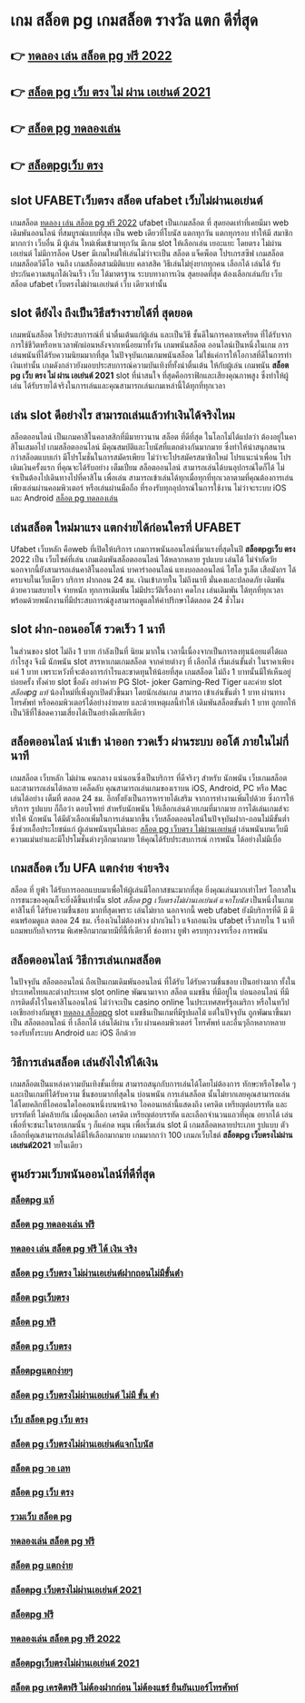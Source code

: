 # เกม สล็อต pg  เกมสล็อต รางวัล แตก ดีที่สุด

## 👉 [ทดลอง เล่น สล็อต pg ฟรี 2022](https://finasteride365.com/new-slot-pg/)
## 👉 [สล็อต pg เว็บ ตรง ไม่ ผ่าน เอเย่นต์ 2021](https://finasteride365.com/new-slot-pg/)
## 👉 [สล็อต pg ทดลองเล่น](https://finasteride365.com/new-slot-pg/)
## 👉 [สล็อตpgเว็บ ตรง](https://finasteride365.com/new-slot-pg/)

##  slot   UFABETเว็บตรง สล็อต  ufabet เว็บไม่ผ่านเอเย่นต์

 เกมสล็อต [ทดลอง เล่น สล็อต pg ฟรี 2022](https://finasteride365.com/new-slot-pg/) ufabet  เป็นเกมสล็อต ที่ สุดยอดเท่าที่เคยมีมา  web  เดิมพันออนไลน์  ที่สมบูรณ์แบบที่สุด เป็น web เดียวที่โบนัส แตกทุกวัน แตกทุกรอบ ทำให้มี สมาชิกมากกว่า เว็บอื่น มี ผู้เล่น ใหม่เพิ่มเข้ามาทุกวัน มีเกม slot ให้เลือกเล่น เยอะแยะ โดยตรง ไม่ผ่านเอเย่นต์  ไม่มีการล็อค User  มีเกมใหม่ให้เล่นไม่ว่าจะเป็น สล็อต   แจ็คพ็อต  โปรเกรสซีฟ เกมสล็อต  เกมสล็อตวีดีโอ จนถึง เกมสล็อตสามมิติแบบ คลาสสิค วิธีเล่นไม่ยุ่งยากทุกคน เลือกได้ เล่นได้ รับประกันความสนุกได้เงินเร็ว  เว็บ ได้มาตรฐาน ระบบทางการเงิน สุดยอดที่สุด ต้องเลือกเล่นกับ เว็บสล็อต  ufabet  เว็บตรงไม่ผ่านเอเย่นต์    เว็บ เดียวเท่านั้น


##  slot  ดียังไง ถึงเป็นวิธีสร้างรายได้ที่ สุดยอด

เกมพนันสล็อต ให้ประสบการณ์ที่ น่าตื่นเต้นแก่ผู้เล่น  และเป็นวิธี ชั้นดีในการคลายเครียด ที่ได้รับจาก การใช้ชีวิตหรือหาเวลาพักผ่อนหลังจากเหนื่อยมาทั้งวัน เกมพนันสล็อต ออนไลน์เป็นหนึ่งในเกม การเล่นพนันที่ได้รับความนิยมมากที่สุด ในปัจจุบันเกมเกมพนันสล็อต  ไม่ใช่แค่การให้โอกาสที่ดีในการทำเงินเท่านั้น เกมดังกล่าวยังมอบประสบการณ์ความบันเทิงที่ทั้งน่าตื่นเต้น ให้กับผู้เล่น เกมพนัน **สล็อต pg เว็บ ตรง ไม่ ผ่าน เอเย่นต์ 2021**  slot ที่น่าสนใจ ที่สุดคือกราฟิกและเสียงคุณภาพสูง ซึ่งทำให้ผู้เล่น ได้รับรายได้จริงในการเล่นและคุณสามารถเล่นเกมเหล่านี้ได้ทุกที่ทุกเวลา 


## เล่น slot ดีอย่างไร สามารถเล่นแล้วทำเงินได้จริงไหม

 สล็อตออนไลน์ เป็นเกมคาสิโนคลาสสิกที่มีมายาวนาน  สล็อต ที่ดีที่สุด ในโลกไม่ได้แปลว่า ต้องอยู่ในคาสิโนเสมอไป  เกมสล็อตออนไลน์ มีคุณสมบัติและโบนัสที่แตกต่างกันมากมาย ซึ่งทำให้น่าสนุกสนาน กว่าสล็อตแบบเก่า  มีโปรโมชั่นในการสมัครเพียบ ไม่ว่าจะโปรสมัครสมาชิกใหม่ โปรแนะนำเพื่อน โปรเติมเงินครั้งแรก ที่คุณจะได้รับอย่าง เต็มเปี่ยม สล็อตออนไลน์ สามารถเล่นได้บนอุปกรณ์ใดก็ได้ ไม่จำเป็นต้องไปเดินทางไปที่คาสิโน เพื่อเล่น สามารถเข้าเล่นได้ทุกเมื่อทุกที่ทุกเวลาตามที่คุณต้องการเล่น เพียงเล่นผ่านคอมพิวเตอร์ หรือเล่นผ่านมือถือ ที่รองรับทุกอุปกรณ์ในการใช้งาน ไม่ว่าจะระบบ iOS และ Android [สล็อต pg ทดลองเล่น](https://finasteride365.com/new-slot-pg/)

## เล่นสล็อต ใหม่มาแรง แตกง่ายได้ก่อนใครที่  UFABET

 Ufabet เว็บหลัก คือweb ที่เปิดให้บริการ เกมการพนันออนไลน์ที่มาแรงที่สุดในปี **สล็อตpgเว็บ ตรง** 2022 เป็น เว็บไซค์ที่เล่น เกมเดิมพันสล็อตออนไลน์ ได้หลากหลาย รูปแบบ  เล่นได้ ไม่จำกัดวัย นอกจากนี้ยังสามารถเล่นคาสิโนออนไลน์ บาคาร่าออนไลน์ แทงบอลออนไลน์ ไฮโล รูเล็ต เสือมังกร ได้ครบจบในเว็บเดียว บริการ ฝากถอน 24 ชม. เงินเข้าภายใน  ไม่ถึงนาที มั่นคงและปลอดภัย เดิมพันด้วยความสบายใจ จ่ายหนัก ทุกการเดิมพัน ไม่มีประวัติเรื่องกา คดโกง   เล่นเดิมพัน ได้ทุกที่ทุกเวลา พร้อมด้วยพนักงานที่มีประสบการณ์สูงสามารถดูแลให้คำปรึกษาได้ตลอด 24 ชั่วโมง


##  slot  ฝาก-ถอนออโต้ รวดเร็ว 1 นาที

ในส่วนของ slot  ไม่ถึง  1 บาท กำลังเป็นที่ นิยม มากใน เวลานี้เนื่องจากเป็นการลงทุนน้อยแต่ได้ผลกำไรสูง จึงมี นักพนัน   slot สรรหาเกมเกมสล็อต จากค่ายต่างๆ ที่ เลือกได้  เริ่มเล่นขั้นต่ำ   ในราคาเพียงแค่ 1 บาท เพราะหวังที่จะต้องการกำไรและขาดทุนให้น้อยที่สุด  เกมสล็อต ไม่ถึง  1 บาทนั้นมีให้เห็นอยู่ บ่อยครั้ง  ทั้งค่าย slot ชื่อดัง อย่างค่าย PG Slot- joker Gaming-Red Tiger และค่าย slot *สล็อตpg แท้* น้องใหม่ที่เพิ่งถูกเปิดตัวขึ้นมา โดยนักเล่นเกม  สามารถ เข้าเล่นขั้นต่ำ  1 บาท ผ่านทางโทรศัพท์ หรือคอมพิวเตอร์ได้อย่างง่ายดาย และด้วยเหตุผลนี้ทำให้ เดิมพันสล็อตขั้นต่ำ   1 บาท ถูกยกให้เป็นวิธีที่ใช้ลดความเสี่ยงได้เป็นอย่างดีเลยทีเดียว


##  สล็อตออนไลน์  นำเข้า   นำออก รวดเร็ว ผ่านระบบ ออโต้  ภายในไม่กี่นาที 

เกมสล็อต เว็บหลัก ไม่ผ่าน คนกลาง แน่นอนซึ่งเป็นบริการ ที่ดีจริงๆ สำหรับ นักพนัน เว็บเกมสล็อต  และสามารถเล่นได้หลาย เคล็ดลับ คุณสามารถเล่นเกมของเราบน iOS, Android, PC หรือ Mac เล่นได้อย่าง เต็มที่ ตลอด 24 ชม. อีกทั้งยังเป็นการหารายได้เสริม จากการทำงานเพิ่มไปด้วย ซึ่งการให้บริการ รูปแบบ ก็ถือว่า ตอบโจทย์ สำหรับนักพนัน ให้เลือกเล่นด้วยเกมที่มากมาย การได้เล่นเกมส์จะทำให้ นักพนัน ได้มีตัวเลือกเพิ่มในการเล่นมากขึ้น  เว็บสล็อตออนไลน์ในปัจจุบันฝาก-ถอนไม่มีขั้นต่ำ ซึ่งช่วยเอื้อประโยชน์แก่  ผู้เล่นพนันทุนไม่เยอะ [สล็อต pg เว็บตรง ไม่ผ่านเอเย่นต์](https://finasteride365.com/new-slot-pg/) เล่นพนันบนเว็บมี ความแม่นยำและมีโปรโมชั่นต่างๆอีกมากมาย ให้คุณได้รับประสบการณ์ การพนัน ได้อย่างไม่มีเบื่อ

##  เกมสล็อต เว็บ UFA แตกง่าย จ่ายจริง

สล็อต ที่  ยูฟ่า  ได้รับการออกแบบมาเพื่อให้ผู้เล่นมีโอกาสชนะมากที่สุด ยิ่งคุณเล่นมากเท่าไหร่ โอกาสในการชนะของคุณก็จะยิ่งดีขึ้นเท่านั้น  slot *สล็อต pg เว็บตรงไม่ผ่านเอเย่นต์ แจกโบนัส* เป็นหนึ่งในเกมคาสิโนที่ ได้รับความชื่นชอบ มากที่สุดเพราะ เล่นไม่ยาก  นอกจากนี้ web  ufabet  ยังมีบริการที่ดี มี มีคนพร้อมดูแล ตลอด 24 ชม.   เรื่องเงินไม่ต้องห่วง ฝากเงินไว   แจ้งถอนเงิน ufabet  เร็วภายใน 1 นาที แถมพบกับกิจกรรม  พิเศษอีกมากมายมีที่นี้ที่เดียวที่ ช่องทาง ยูฟ่า  ครบทุกวงจรเรื่อง การพนัน 


## สล็อตออนไลน์ วิธีการเล่นเกมสล็อต

ในปัจจุบัน สล็อตออนไลน์ ถือเป็นเกมเดิมพันออนไลน์  ที่ได้รับ ได้รับความชื่นชอบ เป็นอย่างมาก ทั้งในประเทศไทยและต่างประเทศ slot online พัฒนามาจาก สล็อต  แมชชีน ที่มีอยู่ใน บ่อนออนไลน์ ที่มีการติดตั้งไว้ในคาสิโนออนไลน์   ไม่ว่าจะเป็น casino online   ในประเทศสหรัฐอเมริกา หรือในทวีปเอเชียอย่างกัมพูชา  [ทดลอง สล็อตpg](https://finasteride365.com/new-slot-pg/) slot  แมชชีนเป็นเกมที่มีรูปผลไม้ แต่ในปัจจุบัน  ถูกพัฒนาขึ้นมาเป็น สล็อตออนไลน์  ที่ เลือกได้ เล่นได้ผ่าน  เว็บ ผ่านคอมพิวเตอร์ โทรศัพท์  และอื่นๆอีกหลากหลาย  รองรับทั้งระบบ Android และ iOS อีกด้วย

## วิธีการเล่นสล็อต เล่นยังไงให้ได้เงิน
 เกมสล็อตเป็นแหล่งความบันเทิงชั้นเยี่ยม สามารถสนุกกับการเล่นได้โดยไม่ต้องการ ทักษะหรือโชคใด ๆ และเป็นเกมที่ได้รับความ ชื่นชอบมากที่สุดใน บ่อนพนัน การเล่นสล็อต นั้นไม่ยากเลยคุณสามารถเล่นได้โดยคลิกที่ไอคอนใดไอคอนหนึ่งบนหน้าจอ ไอคอนเหล่านี้แสดงถึง เครดิต  เหรียญต่อบรรทัด และบรรทัดที่ ไม่คล้ายกัน เมื่อคุณเลือก เครดิต   เหรียญต่อบรรทัด และเลือกจำนวนแถวที่คุณ อยากได้ เล่นเพื่อที่จะชนะในรอบเกมนั้น ๆ ก็แค่กด  หมุน  เพื่อเริ่มเล่น slot มี เกมสล็อตหลายประเภท รูปแบบ ตัวเลือกที่คุณสามารถเล่นได้มีให้เลือกมากมาย เกมมากกว่า 100 เกมภเว็บไชต์ **สล็อตpg เว็บตรงไม่ผ่านเอเย่นต์2021** ายในเดียว

## ศูนย์รวมเว็บพนันออนไลน์ที่ดีที่สุด

### [สล็อตpg แท้](https://atom.io/themes/สมัคร%20สล็อต%20pg%20เกมส์ไหนดี%20โบนัสแตกบ่อย%20pantip%20เว็บตรง%20ไม่ผ่านเอเย่นต์%20ปลอดภัยชัวร์)
### [สล็อต pg ทดลองเล่น ฟรี](https://atom.io/themes/สมัคร%20ufabet888%20สล็อต%20pg%20เว็บตรง%20ไม่ผ่านเอเย่นต์%20ปลอดภัยชัวร์)
### [ทดลอง เล่น สล็อต pg ฟรี ได้ เงิน จริง](https://atom.io/themes/สมัคร%20สล็อตpgฟรี2021%20เว็บตรง%20ไม่ผ่านเอเย่นต์%20ปลอดภัยชัวร์)
### [สล็อต pg เว็บตรง ไม่ผ่านเอเย่นต์ฝากถอนไม่มีขั้นต่ํา](https://atom.io/themes/สมัคร%20สล็อตpgแตก%20เว็บตรง%20ไม่ผ่านเอเย่นต์%20ปลอดภัยชัวร์)
### [สล็อต pgเว็บตรง](https://atom.io/themes/สมัคร%20สล็อตpgเว็ปตรง%20เว็บตรง%20ไม่ผ่านเอเย่นต์%20ปลอดภัยชัวร์)
### [สล็อต pg ฟรี](https://atom.io/themes/สมัคร%20สล็อต%20pg%2024%20เว็บตรง%20ไม่ผ่านเอเย่นต์%20ปลอดภัยชัวร์)
### [สล็อต pg เว็บตรง](https://atom.io/themes/สมัคร%20แนะนำ%20สล็อต%20pg%20เว็บตรง%20ไม่ผ่านเอเย่นต์%20ปลอดภัยชัวร์)
### [สล็อตpgแตกง่ายๆ](https://atom.io/themes/สมัคร%20เว็บตรง%20สล็อต%20pg%20ทั้งหมด%20เว็บตรง%20ไม่ผ่านเอเย่นต์%20ปลอดภัยชัวร์)
### [สล็อต pg เว็บตรงไม่ผ่านเอเย่นต์ ไม่มี ขั้น ต่ํา](https://atom.io/themes/สมัคร%20สล็อตpg%20168%20เว็บตรง%20ไม่ผ่านเอเย่นต์%20ปลอดภัยชัวร์)
### [เว็บ สล็อต pg เว็บ ตรง](https://atom.io/themes/สมัคร%20สล็อต%20pg%20ปรับปรุง%20ถึง%20กี่%20โมงล่าสุด%20เว็บตรง%20ไม่ผ่านเอเย่นต์%20ปลอดภัยชัวร์)
### [สล็อต pg เว็บตรงไม่ผ่านเอเย่นต์แจกโบนัส](https://atom.io/themes/สมัคร%20บทความ%20สล็อต%20pg%20เว็บตรง%20ไม่ผ่านเอเย่นต์%20ปลอดภัยชัวร์)
### [สล็อต pg วอ เลท](https://atom.io/themes/สมัคร%20สล็อตpgฟรีสปิน%20เว็บตรง%20ไม่ผ่านเอเย่นต์%20ปลอดภัยชัวร์)
### [สล็อต pg เว็บ ตรง](https://atom.io/themes/สมัคร%20สล็อตpgเว็บตรงไม่ผ่านเอเยนต์%20เว็บตรง%20ไม่ผ่านเอเย่นต์%20ปลอดภัยชัวร์)
### [รวมเว็บ สล็อต pg](https://atom.io/themes/สมัคร%20สล็อต%20pg%20แตก%20เว็บตรง%20ไม่ผ่านเอเย่นต์%20ปลอดภัยชัวร์)
### [ทดลองเล่น สล็อต pg ฟรี](https://atom.io/themes/สมัคร%20สล็อตpg%2099%20เว็บตรง%20ไม่ผ่านเอเย่นต์%20ปลอดภัยชัวร์)
### [สล็อต pg แตกง่าย](https://atom.io/themes/สมัคร%20สล็อต%20pg%20ทดลอง%20เว็บตรง%20ไม่ผ่านเอเย่นต์%20ปลอดภัยชัวร์)
### [สล็อตpg เว็บตรงไม่ผ่านเอเย่นต์ 2021](https://atom.io/themes/สมัคร%20ทดลองเล่นเกม%20สล็อต%20pg%20เว็บตรง%20ไม่ผ่านเอเย่นต์%20ปลอดภัยชัวร์)
### [สล็อตpg ฟรี](https://atom.io/themes/สมัคร%20สล็อตpgเว็บตรงไม่ผ่านเอเย่นต์ไม่มีขั้นต่ำ%20เว็บตรง%20ไม่ผ่านเอเย่นต์%20ปลอดภัยชัวร์)
### [ทดลองเล่น สล็อต pg ฟรี 2022](https://atom.io/themes/สมัคร%20ทดลองเล่น%20สล็อต%20pg%20ฟรี%202022%20เว็บตรง%20ไม่ผ่านเอเย่นต์%20ปลอดภัยชัวร์)
### [สล็อตpgเว็บตรงไม่ผ่านเอเย่นต์ 2021](https://atom.io/themes/สมัคร%20สล็อต%20pg%20ลิง%20เว็บตรง%20ไม่ผ่านเอเย่นต์%20ปลอดภัยชัวร์)
### [สล็อต pg เครดิตฟรี ไม่ต้องฝากก่อน ไม่ต้องแชร์ ยืนยันเบอร์โทรศัพท์](https://atom.io/themes/สมัคร%20สล็อตpgสีชมพู%20เว็บตรง%20ไม่ผ่านเอเย่นต์%20ปลอดภัยชัวร์)